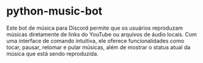 # python-music-bot
Este bot de música para Discord permite que os usuários reproduzam músicas diretamente de links do YouTube ou arquivos de áudio locais. Com uma interface de comando intuitiva, ele oferece funcionalidades como tocar, pausar, retomar e pular músicas, além de mostrar o status atual da música que está sendo reproduzida.
